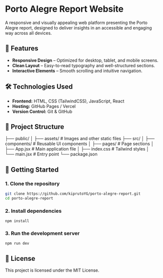 # Porto Alegre Report Website

A responsive and visually appealing web platform presenting the Porto Alegre report, designed to deliver insights in an accessible and engaging way across all devices.

## 🌟 Features
- **Responsive Design** – Optimized for desktop, tablet, and mobile screens.
- **Clean Layout** – Easy-to-read typography and well-structured sections.
- **Interactive Elements** – Smooth scrolling and intuitive navigation.

## 🛠️ Technologies Used
- **Frontend:** HTML, CSS (TailwindCSS), JavaScript, React
- **Hosting:** GitHub Pages / Vercel
- **Version Control:** Git & GitHub

## 📂 Project Structure
├── public/
│ ├── assets/ # Images and other static files
├── src/
│ ├── components/ # Reusable UI components
│ ├── pages/ # Page sections
│ ├── App.jsx # Main application file
│ ├── index.css # Tailwind styles
│ └── main.jsx # Entry point
└── package.json

## 🚀 Getting Started
### 1. Clone the repository
```bash
git clone https://github.com/kiprutoYG/porto-alegre-report.git
cd porto-alegre-report
```

### 2. Install dependencies
```
npm install
```

### 3. Run the development server
```
npm run dev
```
## 📜 License
This project is licensed under the MIT License.
